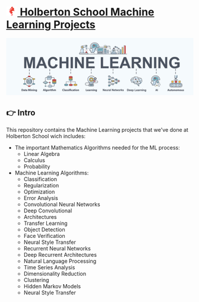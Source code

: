 
# [![](holberton-logo.png) Holberton School Machine Learning Projects](https://www.holbertonschool.com/tn/en/pathway_machine_learning)

![](machine_learning.jpg)

## 👉 Intro

This repository contains the Machine Learning projects that we've done at Holberton School wich includes:
- The important Mathematics Algorithms needed for the ML process:
    - Linear Algebra
    - Calculus
    - Probability
- Machine Learning Algorithms:
    - Classification
    - Regularization
    - Optimization
    - Error Analysis
    - Convolutional Neural Networks
    - Deep Convolutional
    - Architectures
    - Transfer Learning
    - Object Detection
    - Face Verification
    - Neural Style Transfer
    - Recurrent Neural Networks
    - Deep Recurrent Architectures
    - Natural Language Processing
    - Time Series Analysis
    - Dimensionality Reduction
    - Clustering
    - Hidden Markov Models
    - Neural Style Transfer

